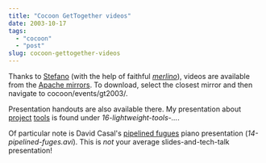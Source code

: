 ```yaml
---
title: "Cocoon GetTogether videos"
date: 2003-10-17
tags: 
  - "cocoon"
  - "post"
slug: cocoon-gettogether-videos
---
```


Thanks to [Stefano](http://www.betaversion.org/~stefano/linotype/) (with the help of faithful _[merlino](http://marc.theaimsgroup.com/?l=xml-cocoon-dev&m=106622290509062&w=2)_), videos are available from the [Apache mirrors](http://www.apache.org/mirrors/). To download, select the closest mirror and then navigate to cocoon/events/gt2003/.

Presentation handouts are also available there. My presentation about [project](http://codeconsult.ch/bertrand/archives/000105.html) [tools](http://www.orixo.com/events/gt2003/sessions.html#bertrand) is found under _16-lightweight-tools-..._.

Of particular note is David Casal's [pipelined fugues](http://www.orixo.com/events/gt2003/sessions.html#david) piano presentation (_14-pipelined-fuges.avi_). This is _not_ your average slides-and-tech-talk presentation!
